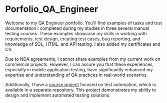 # Porfolio_QA_Engineer
Welcome to my QA Engineer portfolio. You'll find examples of tasks and test documentation I completed during my studies in three several manual testing courses. These examples showcase my skills in working with requirements, test design, creating test cases, bug reporting, and knowledge of  SQL, HTML, and API testing. I also added my certificates and CV.

Due to NDA agreements, I cannot share examples from my current work on commercial projects. However, I can assure you that these experiences, especially in mobile application testing, have significantly enhanced my expertise and understanding of QA practices in real-world scenarios.

Additionally, I have a [course project](https://github.com/OksanaMasalitina/MasAutoTest_GL) focused on test automation, which is available in a separate repository. This project demonstrates my ability to design and implement automated testing solutions.
